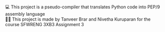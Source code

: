 💻 This project is a pseudo-compiler that translates Python code into PEP/9 assembly language <br />
👩‍💻 This project is made by Tanveer Brar and Nivetha Kuruparan for the course SFWRENG 3XB3 Assignment 3  <br />
